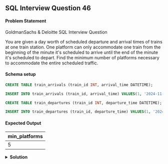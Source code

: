 ## SQL Interview Question 46

#### Problem Statement

<bold>GoldmanSachs & Deloitte SQL Interview Question</bold>

You are given a day worth of scheduled departure and arrival times of trains at one train station.
One platform can only accommodate one train from the beginning of the minute it's scheduled to arrive until the end of the minute it's scheduled to depart.
Find the minimum number of platforms necessary to accommodate the entire scheduled traffic.

#### Schema setup

```sql
CREATE TABLE train_arrivals (train_id INT, arrival_time DATETIME);

INSERT INTO train_arrivals (train_id, arrival_time) VALUES(1, '2024-11-17 08:00'),(2, '2024-11-17 08:05'),(3, '2024-11-17 08:05'),(4, '2024-11-17 08:10'),(5, '2024-11-17 08:10'),(6, '2024-11-17 12:15'),(7, '2024-11-17 12:20'),(8, '2024-11-17 12:25'),(9, '2024-11-17 15:00'),(10, '2024-11-17 15:00'),(11, '2024-11-17 15:00'),(12, '2024-11-17 15:06'),(13, '2024-11-17 20:00'),(14, '2024-11-17 20:10');

CREATE TABLE train_departures (train_id INT, departure_time DATETIME);

INSERT INTO train_departures (train_id, departure_time) VALUES(1, '2024-11-17 08:15'),(2, '2024-11-17 08:10'),(3, '2024-11-17 08:20'),(4, '2024-11-17 08:25'),(5, '2024-11-17 08:20'),(6, '2024-11-17 13:00'),(7, '2024-11-17 12:25'),(8, '2024-11-17 12:30'),(9, '2024-11-17 15:05'),(10, '2024-11-17 15:10'),(11, '2024-11-17 15:15'),(12, '2024-11-17 15:15'),(13, '2024-11-17 20:15'),(14, '2024-11-17 20:15');
```

#### Expected Output

| min_platforms |
|---------------|
| 5             |

<details>
<summary><strong>Solution</strong></summary>

```sql
WITH train_events AS
(
 SELECT
     arrival_time AS event_time,
     1 AS event_flag
 FROM train_arrivals
 UNION ALL
 SELECT
     departure_time AS event_time,
     - 1 AS event_flag
 FROM train_departures
)

SELECT
    MAX(platforms_required) AS min_platforms
FROM 
(SELECT
     event_time,
     SUM(event_flag) OVER(order by event_time ROWS BETWEEN UNBOUNDED PRECEDING AND CURRENT ROW ) AS platforms_required
 FROM train_events) platforms_data;
```
</details>
